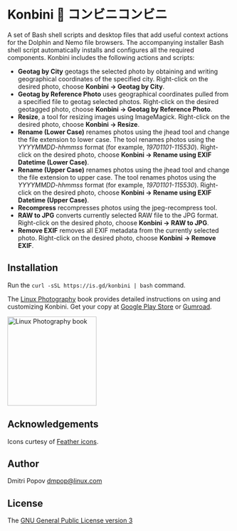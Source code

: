 # Konbini :convenience_store: コンビニコンビニ

A set of Bash shell scripts and desktop files that add useful context actions for the Dolphin and Nemo file browsers. The accompanying installer Bash shell script automatically installs and configures all the required components. Konbini includes the following actions and scripts:

- **Geotag by City** geotags the selected photo by obtaining and writing geographical coordinates of the specified city. Right-click on the desired photo, choose **Konbini → Geotag by City**.
- **Geotag by Reference Photo** uses geographical coordinates pulled from a specified file to geotag selected photos. Right-click on the desired geotagged photo, choose **Konbini → Geotag by Reference Photo**.
- **Resize**, a tool for resizing images using ImageMagick. Right-click on the desired photo, choose **Konbini → Resize**.
- **Rename (Lower Case)** renames photos using the jhead tool and change the file extension to lower case. The tool renames photos using the *YYYYMMDD-hhmmss* format (for example, *19701101-115530*). Right-click on the desired photo, choose **Konbini → Rename using EXIF Datetime (Lower Case)**.
- **Rename (Upper Case)** renames photos using the jhead tool and change the file extension to upper case. The tool renames photos using the *YYYYMMDD-hhmmss* format (for example, *19701101-115530*). Right-click on the desired photo, choose **Konbini → Rename using EXIF Datetime (Upper Case)**.
- **Recompress** recompresses photos using the jpeg-recompress tool.
- **RAW to JPG** converts currently selected RAW file to the JPG format. Right-click on the desired photo, choose **Konbini → RAW to JPG**.
- **Remove EXIF** removes all EXIF metadata from the currently selected photo. Right-click on the desired photo, choose **Konbini → Remove EXIF**.

## Installation

Run the `curl -sSL https://is.gd/konbini | bash` command.

The [Linux Photography](https://gumroad.com/l/linux-photography) book provides detailed instructions on using and customizing Konbini. Get your copy at [Google Play Store](https://play.google.com/store/books/details/Dmitri_Popov_Linux_Photography?id=cO70CwAAQBAJ) or [Gumroad](https://gumroad.com/l/linux-photography).

<img src="https://tokyoma.de/bookcovers/linux-photography.jpg" title="Linux Photography book" width="200"/>

## Acknowledgements

Icons curtesy of [Feather icons](https://feathericons.com/).

## Author

Dmitri Popov [dmpop@linux.com](mailto:dmpop@linux.com)

## License

The [GNU General Public License version 3](http://www.gnu.org/licenses/gpl-3.0.en.html)
